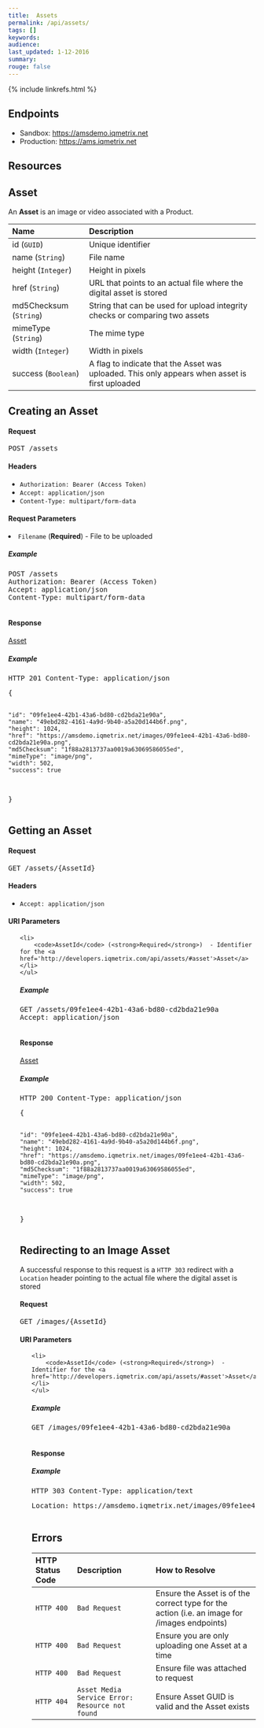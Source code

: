 ```yaml
---
title:  Assets
permalink: /api/assets/
tags: []
keywords: 
audience: 
last_updated: 1-12-2016
summary: 
rouge: false
---
```

{% include linkrefs.html %}



## Endpoints

* Sandbox: <a href="https://amsdemo.iqmetrix.net">https://amsdemo.iqmetrix.net</a>
* Production: <a href="https://ams.iqmetrix.net">https://ams.iqmetrix.net</a>

## Resources

## Asset

An **Asset** is an image or video associated with a Product.

| Name | Description |
|:-----|:------------|
| id (`GUID`) | Unique identifier | 
| name (`String`) | File name | 
| height (`Integer`) | Height in pixels | 
| href (`String`) | URL that points to an actual file where the digital asset is stored | 
| md5Checksum (`String`) | String that can be used for upload integrity checks or comparing two assets | 
| mimeType (`String`) | The mime type | 
| width (`Integer`) | Width in pixels | 
| success (`Boolean`) | A flag to indicate that the Asset was uploaded. This only appears when asset is first uploaded | 






<h2 id='creating-an-asset' class='clickable-header top-level-header'>Creating an Asset</h2>



<h4>Request</h4>

<pre>
POST /assets
</pre>


<h4>Headers</h4>
<ul><li><code>Authorization: Bearer (Access Token)</code></li><li><code>Accept: application/json</code></li><li><code>Content-Type: multipart/form-data</code></li></ul>






<h4>Request Parameters</h4>

<li><code>Filename</code> (<strong>Required</strong>) - File to be uploaded</li>


<h5>Example</h5>

<pre>
POST /assets
Authorization: Bearer (Access Token)
Accept: application/json
Content-Type: multipart/form-data

</pre>

<h4>Response</h4>


 <a href='#asset'>Asset</a>

<h5>Example</h5>

<pre>
HTTP 201 Content-Type: application/json
</pre><pre>{
    "id": "09fe1ee4-42b1-43a6-bd80-cd2bda21e90a",
    "name": "49ebd282-4161-4a9d-9b40-a5a20d144b6f.png",
    "height": 1024,
    "href": "https://amsdemo.iqmetrix.net/images/09fe1ee4-42b1-43a6-bd80-cd2bda21e90a.png",
    "md5Checksum": "1f88a2813737aa0019a63069586055ed",
    "mimeType": "image/png",
    "width": 502,
    "success": true
}</pre>

<h2 id='getting-an-asset' class='clickable-header top-level-header'>Getting an Asset</h2>



<h4>Request</h4>

<pre>
GET /assets/{AssetId}
</pre>


<h4>Headers</h4>
<ul><li><code>Accept: application/json</code></li></ul>



<h4>URI Parameters</h4>
<ul>
    
    <li>
        <code>AssetId</code> (<strong>Required</strong>)  - Identifier for the <a href='http://developers.iqmetrix.com/api/assets/#asset'>Asset</a>
    </li>
    </ul>



<h5>Example</h5>

<pre>
GET /assets/09fe1ee4-42b1-43a6-bd80-cd2bda21e90a
Accept: application/json

</pre>

<h4>Response</h4>


 <a href='#asset'>Asset</a>

<h5>Example</h5>

<pre>
HTTP 200 Content-Type: application/json
</pre><pre>{
    "id": "09fe1ee4-42b1-43a6-bd80-cd2bda21e90a",
    "name": "49ebd282-4161-4a9d-9b40-a5a20d144b6f.png",
    "height": 1024,
    "href": "https://amsdemo.iqmetrix.net/images/09fe1ee4-42b1-43a6-bd80-cd2bda21e90a.png",
    "md5Checksum": "1f88a2813737aa0019a63069586055ed",
    "mimeType": "image/png",
    "width": 502,
    "success": true
}</pre>

<h2 id='redirecting-to-an-image-asset' class='clickable-header top-level-header'>Redirecting to an Image Asset</h2>

A successful response to this request is a `HTTP 303` redirect with a `Location` header pointing to the actual file where the digital asset is stored

<h4>Request</h4>

<pre>
GET /images/{AssetId}
</pre>




<h4>URI Parameters</h4>
<ul>
    
    <li>
        <code>AssetId</code> (<strong>Required</strong>)  - Identifier for the <a href='http://developers.iqmetrix.com/api/assets/#asset'>Asset</a>
    </li>
    </ul>



<h5>Example</h5>

<pre>
GET /images/09fe1ee4-42b1-43a6-bd80-cd2bda21e90a

</pre>

<h4>Response</h4>



<h5>Example</h5>

<pre>
HTTP 303 Content-Type: application/text
</pre><pre>Location: https://amsdemo.iqmetrix.net/images/09fe1ee4-42b1-43a6-bd80-cd2bda21e90a.png
</pre>

<h2 id="errors" class="clickable-header top-level-header">Errors</h2>

| HTTP Status Code | Description | How to Resolve |
|:-----------------|:------------|:---------------|
| `HTTP 400` | `Bad Request` | Ensure the Asset is of the correct type for the action (i.e. an image for /images endpoints) |
| `HTTP 400` | `Bad Request` | Ensure you are only uploading one Asset at a time |
| `HTTP 400` | `Bad Request` | Ensure file was attached to request |
| `HTTP 404` | `Asset Media Service Error: Resource not found` | Ensure Asset GUID is valid and the Asset exists |
